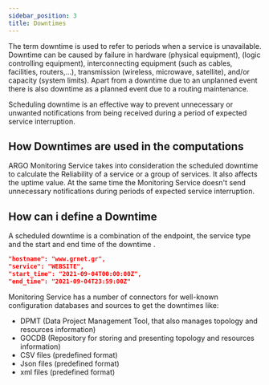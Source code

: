 ```yaml
---
sidebar_position: 3
title: Downtimes   
---
```


The term downtime is used to refer to periods when a service is unavailable. Downtime can be caused by failure in hardware (physical equipment), (logic controlling equipment), interconnecting equipment (such as cables, facilities, routers,...), transmission (wireless, microwave, satellite), and/or capacity (system limits).
Apart from a downtime due to an unplanned event there is also downtime as a planned event due to a routing maintenance. 

Scheduling downtime is an effective way to prevent unnecessary or unwanted notifications from being received during a period of expected service interruption.


## How Downtimes are used in the computations 

ARGO Monitoring Service takes into consideration the scheduled downtime to calculate the Reliability of a service or a group of services. It also affects the uptime value. At the same time the Monitoring Service doesn't send unnecessary notifications during periods of expected service interruption.


## How can i define a Downtime

A scheduled downtime is a combination of the endpoint, the service type and the start and end time of the downtime . 

```json
"hostname": "www.grnet.gr",
"service": "WEBSITE",
"start_time": "2021-09-04T00:00:00Z",
"end_time": "2021-09-04T23:59:00Z"
 ```

Monitoring Service has a number of connectors for well-known configuration databases and sources to get the downtimes like:

 - DPMT (Data Project Management Tool, that also manages topology and resources information)
 - GOCDB (Repository for storing and presenting topology and resources information)
 - CSV files (predefined format)
 - Json files (predefined format)
 - xml files (predefined format)
